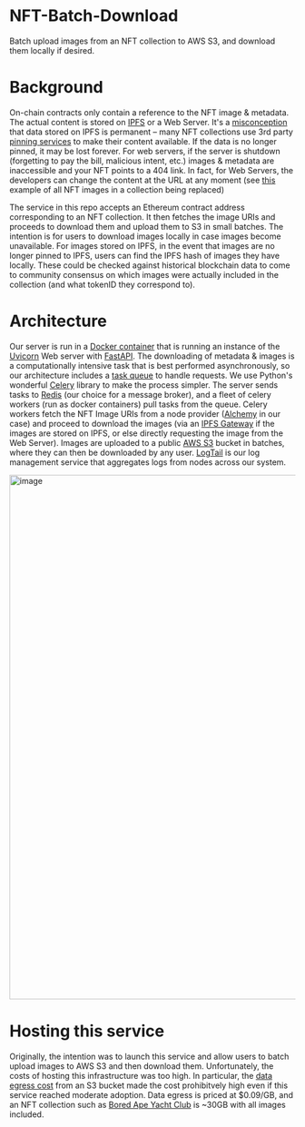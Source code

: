 # NFT-Batch-Download
Batch upload images from an NFT collection to AWS S3, and download them locally if desired.

# Background
On-chain contracts only contain a reference to the NFT image & metadata. The actual content is stored on [IPFS](https://ipfs.io/) or a 
Web Server. It's a [misconception](https://docs.ipfs.io/concepts/persistence/) that data stored on IPFS is permanent – many NFT collections use 3rd party [pinning services](https://docs.ipfs.io/how-to/work-with-pinning-services/) to make their content available. If the data is no longer pinned, it may be lost forever. For web servers, if the server is shutdown (forgetting to pay the bill, malicious intent, etc.) images & metadata are inaccessible and your NFT points to a 404 link. In fact, for Web Servers, the developers can change the content at the URL at any moment (see [this](https://metaversal.banklesshq.com/p/racoon-rugged-society) example of all NFT images in a collection being replaced)

The service in this repo accepts an Ethereum contract address corresponding to an NFT collection. It then fetches the image URIs and 
proceeds to download them and upload them to S3 in small batches. The intention is for users to download images locally in case
images become unavailable. For images stored on IPFS, in the event that images are no longer pinned to IPFS, users can find the IPFS hash of 
images they have locally. These could be checked against historical blockchain data to come to community consensus on which images were
actually included in the collection (and what tokenID they correspond to).

# Architecture
Our server is run in a [Docker container](https://www.docker.com/resources/what-container/) that is running an instance of the [Uvicorn](https://www.uvicorn.org/) Web server with [FastAPI](https://fastapi.tiangolo.com/). The downloading of metadata & images is a computationally intensive task that is best performed asynchronously, so our architecture includes a [task queue](https://www.fullstackpython.com/task-queues.html) to handle requests. We use Python's wonderful [Celery](https://docs.celeryq.dev/en/stable/index.html) library to make the process simpler. The server sends tasks to [Redis](https://redis.io/) (our choice for a message broker), and a fleet of celery workers (run as docker containers) pull tasks from the queue. Celery workers fetch the NFT Image URIs from a node provider ([Alchemy](https://www.alchemy.com/) in our case) and proceed to download the images (via an [IPFS Gateway](https://docs.ipfs.io/concepts/ipfs-gateway/) if the images are stored on IPFS, or else directly requesting the image from the Web Server). Images are uploaded to a public [AWS S3](https://aws.amazon.com/s3/) bucket in batches, where they can then be downloaded by any user. [LogTail](https://betterstack.com/logtail) is our log management service that aggregates logs from nodes across our system. 

<img width="924" alt="image" src="https://user-images.githubusercontent.com/97858468/178121118-a19356eb-fcf1-42f9-8c52-9c90bc927c44.png">

# Hosting this service
Originally, the intention was to launch this service and allow users to batch upload images to AWS S3 and then download them. Unfortunately, the costs of hosting this infrastructure was too high. In particular, the [data egress cost](https://aws.amazon.com/s3/pricing/) from an S3 bucket made the cost prohibitvely high even if this service reached moderate adoption. Data egress is priced at $0.09/GB, and an NFT collection such as [Bored Ape Yacht Club](https://boredapeyachtclub.com/) is ~30GB with all images included. 






